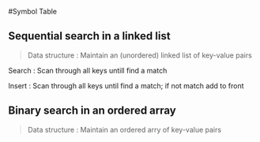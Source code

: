 #Symbol Table

## Sequential search in a linked list

> Data structure : Maintain an (unordered) linked list of key-value pairs

Search : Scan through all keys untill find a match

Insert : Scan through all keys until find a match; if not match add to front

## Binary search in an ordered array

> Data structure : Maintain an ordered arry of key-value pairs

